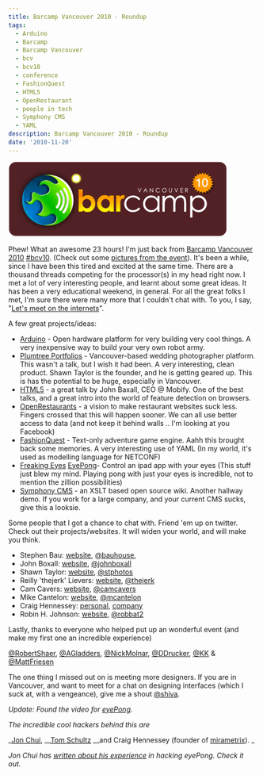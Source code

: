 ```yaml
---
title: Barcamp Vancouver 2010 - Roundup
tags:
  - Arduino
  - Barcamp
  - Barcamp Vancouver
  - bcv
  - bcv10
  - conference
  - FashionQuest
  - HTML5
  - OpenRestaurant
  - people in tech
  - Symphony CMS
  - YAML
description: Barcamp Vancouver 2010 - Roundup
date: '2010-11-20'
---
```


[![](/images/barcamp-yvr-10.png)][0]

Phew! What an awesome 23 hours! I'm just back from [Barcamp Vancouver 2010][1] [\#bcv10][2]. (Check out some [pictures from the event][3]). It's been a while, since I have been this tired and excited at the same time. There are a thousand threads competing for the processor(s) in my head right now. I met a lot of very interesting people, and learnt about some great ideas. It has been a very educational weekend, in general. For all the great folks I met, I'm sure there were many more that I couldn't chat with. To you, I say, "[Let's meet on the internets][4]".

A few great projects/ideas:

* [Arduino][5] - Open hardware platform for very building very cool things. A very inexpensive way to build your very own robot army.
* [Plumtree Portfolios][6] - Vancouver-based wedding photographer platform. This wasn't a talk, but I wish it had been. A very interesting, clean product. Shawn Taylor is the founder, and he is getting geared up. This is has the potential to be huge, especially in Vancouver.
* [HTML5][7] - a great talk by John Baxall, CEO @ Mobify. One of the best talks, and a great intro into the world of feature detection on browsers.
* [OpenRestaurants][8] - a vision to make restaurant websites suck less. Fingers crossed that this will happen sooner. We can all use better access to data (and not keep it behind walls .. I'm looking at you Facebook)
* [FashionQuest][9] - Text-only adventure game engine. Aahh this brought back some memories. A very interesting use of YAML (In my world, it's used as modelling language for NETCONF)
* [Freaking Eyes][10] [EyePong][11]- Control an ipad app with your eyes (This stuff just blew my mind. Playing pong with just your eyes is incredible, not to mention the zillion possibilities)
* [Symphony CMS][12] - an XSLT based open source wiki. Another hallway demo. If you work for a large company, and your current CMS sucks, give this a looksie.

Some people that I got a chance to chat with. Friend 'em up on twitter. Check out their projects/websites. It will widen your world, and will make you think.

* Stephen Bau: [website][13],  [@bauhouse][14],
* John Boxall: [website][15], [@johnboxall][16]
* Shawn Taylor: [website][17], [@stphotos][18]
* Reilly 'thejerk' Lievers: [website][19], [@thejerk][20]
* Cam Cavers: [website][21], [@camcavers][22]
* Mike Cantelon: [website][23], [@mcantelon][24]
* Craig Hennessey: [personal][25], [company][10]
* Robin H. Johnson: [website][26], [@robbat2][27]

Lastly, thanks to everyone who helped put up an wonderful event (and make my first one an incredible experience)

[@RobertShaer][28], [@AGladders][29], [@NickMolnar][30], [@DDrucker][31], [@KK][32] & [@MattFriesen][33]

The one thing I missed out on is meeting more designers. If you are in Vancouver, and want to meet for a chat on designing interfaces (which I suck at, with a vengeance), give me a shout [@shiva][34].

_Update: Found the video for [eyePong][11]._

_The incredible cool hackers behind this are_

_[Jon Chui][35], __[Tom Schultz][36] __and Craig Hennessey (founder of [mirametrix][37]). _

_Jon Chui has [written about his experience][11] in hacking eyePong. Check it out._


[0]: http://blog.shiv.me/wp-content/uploads/2010/11/barcamp-yvr-10.png
[1]: http://barcamp.org/w/page/29849528/BarCampVancouver2010
[2]: http://twitter.com/#!/search?q=%23BCV10
[3]: http://www.flickr.com/groups/barcampvancouver/
[4]: http://www.google.com/profiles/shvelmur
[5]: http://www.arduino.cc/
[6]: http://www.plumtreeportfolios.com/
[7]: http://johnboxall.github.com/master-class/
[8]: http://openrestaurants.org/
[9]: https://github.com/mcantelon/fashion-quest
[10]: http://mirametrix.com/
[11]: http://jonchui.wordpress.com/2010/11/21/492/
[12]: http://symphony-cms.com/
[13]: http://bauhouse.ca/
[14]: http://twitter.com/bauhouse
[15]: http://mobify.me/
[16]: http://twitter.com/johnboxall
[17]: http://www.shawntaylorphoto.com/
[18]: http://twitter.com/stphotos
[19]: http://www.jerkwithacamera.com/
[20]: http://twitter.com/thejerk
[21]: http://reactionlab.com/
[22]: http://twitter.com/camcavers
[23]: http://mikecantelon.com/
[24]: http://twitter.com/mcantelon
[25]: http://www.hcigroup.org/
[26]: http://robbat2.livejournal.com/
[27]: http://twitter.com/robbat2
[28]: http://twitter.com/RobertShaer
[29]: http://twitter.com/AGladders
[30]: http://twitter.com/NickMolnar
[31]: http://twitter.com/DDrucker
[32]: http://twitter.com/kk
[33]: http://twitter.com/MattFriesen
[34]: http://twitter.com/shiva
[35]: http://twitter.com/#!/jonchui
[36]: http://twitter.com/#!/appskicker
[37]: http://www.mirametrix.com/